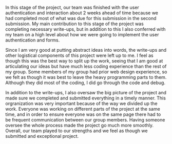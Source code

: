 In this stage of the project, our team was finished with the user authentication and interaction about 2 weeks ahead of time because we had completed most of what was due for this submission in the second submission. My main contribution to this stage of the project was completing necessary write-ups, but in addition to this I also conferred with my team on a high level about how we were going to implement the user authentication and forms. 
 
Since I am very good at putting abstract ideas into words, the write-ups and other logistical components of this project were left up to me. I feel as though this was the best way to split up the work, seeing that I am good at articulating our ideas but have much less coding experience than the rest of my group. Some members of my group had prior web design experience, so we felt as though it was best to leave the heavy programming parts to them. Although they did most of the coding, I did go through the code and debug.

In addition to the write-ups, I also oversaw the big picture of the project and made sure we completed and submitted everything in a timely manner. This orgranization was very important because of the way we divided up the work. Everyone was working on different parts of the project at the same time, and in order to ensure everyone was on the same page there had to be frequent communication between our group members. Having someone oversee the whole process made the project go much more smoothly. Overall, our team played to our strengths and we feel as though we submitted and exceptional project.
